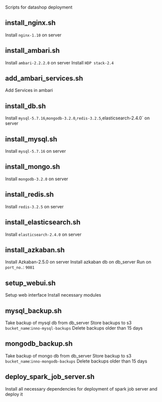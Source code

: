 Scripts for datashop deployment

## install_nginx.sh
Install `nginx-1.10` on server


## install_ambari.sh
Install `ambari-2.2.2.0` on server
Install `HDP stack-2.4`

## add_ambari_services.sh
Add Services in ambari

## install_db.sh
Install `mysql-5.7.16`,`mongodb-3.2.0`,`redis-3.2.5`,elasticsearch-2.4.0` on server

## install_mysql.sh
Install `mysql-5.7.16` on server
	
## install_mongo.sh
Install `mongodb-3.2.0` on server
	
## install_redis.sh
Install `redis-3.2.5` on server
	
## install_elasticsearch.sh
Install `elasticsearch-2.4.0` on server
	
## install_azkaban.sh
Install Azkaban-2.5.0 on server
Install azkaban db on db_server
Run on `port_no.`: `9081`

## setup_webui.sh
Setup web interface
Install necessary modules

## mysql_backup.sh
Take backup of mysql db from db_server
Store backups to s3 `bucket_name`:`inno-mysql-backups`
Delete backups older than 15 days

## mongodb_backup.sh
Take backup of mongo db from db_server
Store backup to s3 `bucket_name`:`inno-mongodb-backups`
Delete backups older than 15 days

## deploy_spark_job_server.sh
Install all necessary dependencies for deployment of spark job server and deploy it


